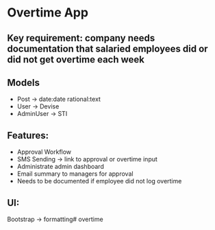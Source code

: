 # Overtime App

## Key requirement: company needs documentation that salaried employees did or did not get overtime each week

## Models
- Post -> date:date rational:text
- User -> Devise
- AdminUser -> STI

## Features:
- Approval Workflow
- SMS Sending -> link to approval or overtime input
- Administrate admin dashboard
- Email summary to managers for approval
- Needs to be documented if employee did not log overtime

## UI:
Bootstrap -> formatting# overtime
